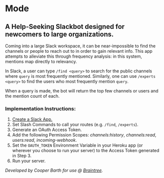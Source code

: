 # Mode

## A Help-Seeking Slackbot designed for newcomers to large organizations.

Coming into a large Slack workspace, it can be near-impossible to find the channels or people to reach out to in order to gain relevant info. This app attempts to alleviate this through frequency analysis: in this system, mentions map directly to relevancy.

In Slack, a user can type `/find <query>` to search for the public channels where `query` is most frequently mentioned. Similarly, one can use `/experts <query>` to find the users who most frequently mention `query`.

When a query is made, the bot will return the top few channels or users and the mention count of each.

### Implementation Instructions:

1. [Create a Slack App.](https://api.slack.com)
2. Set Slash Commands to call your routes (e.g. `/find`, `/experts`).
3. Generate an OAuth Access Token.
4. Add the following Permission Scopes: *channels:history*, *channels:read*, *users:read*, *incoming-webhook*.
5. Set the `OAUTH_TOKEN` Environment Variable in your Heroku app (or wherever you choose to run your server) to the Access Token generated in Step 3.
6. Run your server.

*Developed by Cooper Barth for use @ [Braintree](https://www.braintreepayments.com).*
